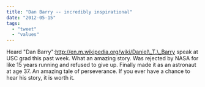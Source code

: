 ```yaml
---
title: "Dan Barry -- incredibly inspirational"
date: "2012-05-15"
tags: 
  - "tweet"
  - "values"
---
```


Heard "Dan Barry":http://en.m.wikipedia.org/wiki/Daniel\_T.\_Barry speak at USC grad this past week. What an amazing story. Was rejected by NASA for like 15 years running and refused to give up. Finally made it as an astronaut at age 37. An amazing tale of perseverance. If you ever have a chance to hear his story, it is worth it.
